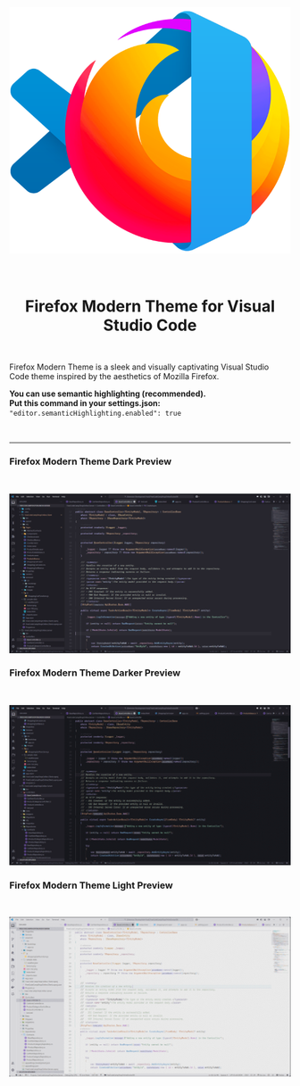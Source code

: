 <div align="center">
  <img src="https://github.com/KenanSalar/firefox-theme-vscode/blob/main/resources/images/logo.png?raw=true" alt="Logo" width="512">
  <br><br><br>
  <h1>Firefox Modern Theme for Visual Studio Code</h1>
</div>

<br>

Firefox Modern Theme is a sleek and visually captivating Visual Studio Code theme inspired by the aesthetics of Mozilla Firefox.

**You can use semantic highlighting (recommended).**  
**Put this command in your settings.json:**
`"editor.semanticHighlighting.enabled": true`

<br>

---

### Firefox Modern Theme Dark Preview

<br>

![Dark Theme Preview](https://github.com/KenanSalar/firefox-theme-vscode/blob/main/resources/images/previews/firefox-modern-theme-dark/FirefoxModernThemeDark.gif?raw=true)

### Firefox Modern Theme Darker Preview

<br>

![Dark Theme Preview](https://github.com/KenanSalar/firefox-theme-vscode/blob/main/resources/images/previews/firefox-modern-theme-darker/FirefoxModernThemeDarker.gif?raw=true)

### Firefox Modern Theme Light Preview

<br>

![Dark Theme Preview](https://github.com/KenanSalar/firefox-theme-vscode/blob/main/resources/images/previews/firefox-modern-theme-light/FirefoxModernThemeLight.gif?raw=true)
